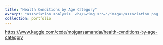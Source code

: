 ```yaml
---
title: "Health Conditions by Age Category"
excerpt: "association analysis .<br/><img src='/images/association.png'>"
collection: portfolio
---
```




https://www.kaggle.com/code/mojgansamandar/health-conditions-by-age-category
